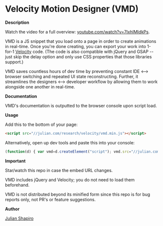 Velocity Motion Designer (VMD)
===

**Description**

Watch the video for a full overview: [youtube.com/watch?v=7IxhIMIdkPs](https://www.youtube.com/watch?v=7IxhIMIdkPs&hd=1).

VMD is a JS snippet that you load onto a page in order to create animations in real-time. Once you're done creating, you can export your work into 1-for-1 [Velocity](http://VelocityJS.org) code. (The code is also compatible with jQuery and GSAP -- just skip the delay option and only use CSS properties that those libraries support.)

VMD saves countless hours of dev time by preventing constant IDE <--> browser switching and repeated UI state reconstructing. Further, it streamlines the designers <--> developer workflow by allowing them to work alongside one another in real-time.

**Documentation**

VMD's documentation is outputted to the browser console upon script load.

**Usage**

Add this to the bottom of your page:  
```html
<script src="//julian.com/research/velocity/vmd.min.js"></script>
```

Alternatively, open up dev tools and paste this into your console:  
```javascript
(function(d) { var vmd=d.createElement("script"); vmd.src="//julian.com/research/velocity/vmd.min.js"; d.body.appendChild(vmd); })(document);
```

**Important**

Star/watch this repo in case the embed URL changes.

VMD includes jQuery and Velocity; you do not need to load them beforehand.

VMD is not distributed beyond its minified form since this repo is for bug reports only, not PR's or feature suggestions.

**Author**

[Julian Shapiro](http://twitter.com/shapiro)
